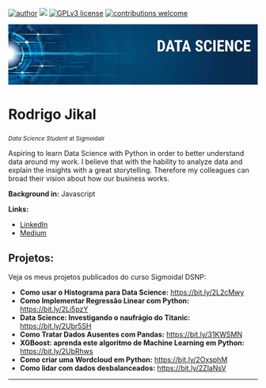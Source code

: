 [![author](https://img.shields.io/badge/author-rodrigojikal-red.svg)](https://www.linkedin.com/in/rodrigo-jikal) [![](https://img.shields.io/badge/python-3.7+-blue.svg)](https://www.python.org/downloads/release/python-365/) [![GPLv3 license](https://img.shields.io/badge/License-GPLv3-blue.svg)](http://perso.crans.org/besson/LICENSE.html) [![contributions welcome](https://img.shields.io/badge/contributions-welcome-brightgreen.svg?style=flat)](https://github.com/carlosfab/data_science/issues)

<p align="center">
  <img src="datascience_banner.png" >
</p>

# Rodrigo Jikal
<sub>*Data Science Student* at Sigmoidalr</sub>

Aspiring to learn Data Science with Python in order to better understand data around my work. I believe that with the hability to analyze data and explain the insights with a great storytelling. Therefore my colleagues can broad their vision about how our business works.  

**Background in:** Javascript

**Links:**
* [LinkedIn](https://www.linkedin.com/in/rodrigo-jikal)
* [Medium](https://medium.com/@jikalrodrigo)


## Projetos:
Veja os meus projetos publicados do curso Sigmoidal DSNP:

* **Como usar o Histograma para Data Science:** https://bit.ly/2L2cMwy
* **Como Implementar Regressão Linear com Python:** https://bit.ly/2Li5pzY
* **Data Science: Investigando o naufrágio do Titanic:** https://bit.ly/2Ubr5SH
* **Como Tratar Dados Ausentes com Pandas:** https://bit.ly/31KWSMN
* **XGBoost: aprenda este algoritmo de Machine Learning em Python:** https://bit.ly/2UbRhws
* **Como criar uma Wordcloud em Python:** https://bit.ly/2OxsphM
* **Como lidar com dados desbalanceados:** https://bit.ly/2ZlaNsV

---

